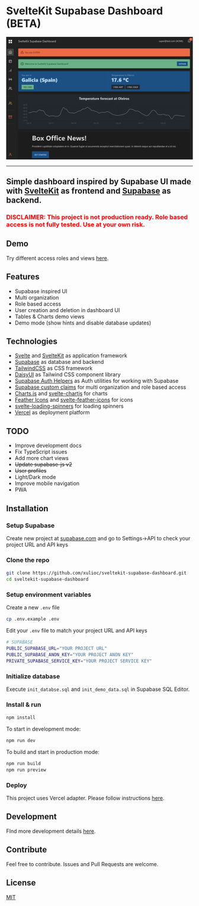 

# SvelteKit Supabase Dashboard (BETA)

![alt text](/img/dashboard.png)

---

## Simple dashboard inspired by Supabase UI made with [SvelteKit](https://kit.svelte.dev/) as frontend and  [Supabase](https://supabase.com/) as backend.

<h3>
<span style="color:red">
DISCLAIMER: This project is not production ready. Role based access is not fully tested. Use at your own risk.
</h3>
</span>

## Demo
Try different access roles and views [here](https://sveltekit-supabase-dashboard.vercel.app/).

## Features
- Supabase inspired UI
- Multi organization
- Role based access
- User creation and deletion in dashboard UI
- Tables & Charts demo views
- Demo mode (show hints and disable database updates)


## Technologies
- [Svelte](https://svelte.dev/) and [SvelteKit](https://kit.svelte.dev/) as application framework
- [Supabase](https://supabase.com/) as database and backend
- [TailwindCSS](https://tailwindcss.com/) as CSS framework
- [DaisyUI](https://daisyui.com/) as Tailwind CSS component library
- [Supabase Auth Helpers](https://github.com/supabase/auth-helpers) as Auth utilities for working with Supabase
- [Supabase custom claims](https://github.com/supabase-community/supabase-custom-claims) for multi organization and role based access
- [Charts.js](https://www.chartjs.org/) and [svelte-chartjs](https://www.npmjs.com/package/svelte-chartjs) for charts
- [Feather Icons](https://feathericons.com/) and [svelte-feather-icons](https://www.npmjs.com/package/svelte-feather-icons) for icons
- [svelte-loading-spinners](https://www.npmjs.com/package/svelte-loading-spinners) for loading spinners
- [Vercel](https://vercel.com/) as deployment platform

## TODO
- Improve development docs
- Fix TypeScript issues
- Add more chart views
- ~~Update supabase-js v2~~
- ~~User profiles~~
- Light/Dark mode
- Improve mobile navigation
- PWA
 
## Installation
### Setup Supabase
Create new project at [supabase.com](https://supabase.com/) and go to Settings->API to check your project URL and API keys

### Clone the repo
```bash
git clone https://github.com/xulioc/sveltekit-supabase-dashboard.git
cd sveltekit-supabase-dashboard
``` 

### Setup environment variables
Create a new `.env` file
```bash
cp .env.example .env
```
Edit your `.env` file to match your project URL and API keys
```bash
# SUPABASE
PUBLIC_SUPABASE_URL="YOUR PROJECT URL"
PUBLIC_SUPABASE_ANON_KEY="YOUR PROJECT ANON KEY"
PRIVATE_SUPABASE_SERVICE_KEY="YOUR PROJECT SERVICE KEY"
```

### Initialize database
Execute `init_databse.sql` and `init_demo_data.sql` in Supabase SQL Editor.

### Install & run

```bash
npm install
```
To start in development mode:
```bash
npm run dev
```
To build and start in production mode:
```bash
npm run build
npm run preview
```

### Deploy
This project uses Vercel adapter. Please follow instructions [here](https://vercel.com/guides/deploying-svelte-with-vercel).

## Development
FInd more development details [here](https://github.com/xulioc/sveltekit-supabase-dashboard/blob/main/README_DEV.md).

## Contribute
Feel free to contribute. Issues and Pull Requests are welcome.

## License
[MIT](https://github.com/xulioc/sveltekit-supabase-dashboard/blob/main/LICENSE)